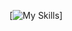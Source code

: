 [![My Skills]([BASE_URL]?i=react,node.js,docker,mongodb,postgresql,awslambda,adobexd,bitbucket&perline=4)]
